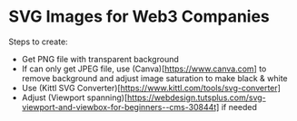 # SVG Images for Web3 Companies

Steps to create:

- Get PNG file with transparent background
- If can only get JPEG file, use (Canva)[https://www.canva.com] to remove background and adjust image saturation to make black & white
- Use (Kittl SVG Converter)[https://www.kittl.com/tools/svg-converter]
- Adjust (Viewport spanning)[https://webdesign.tutsplus.com/svg-viewport-and-viewbox-for-beginners--cms-30844t] if needed
